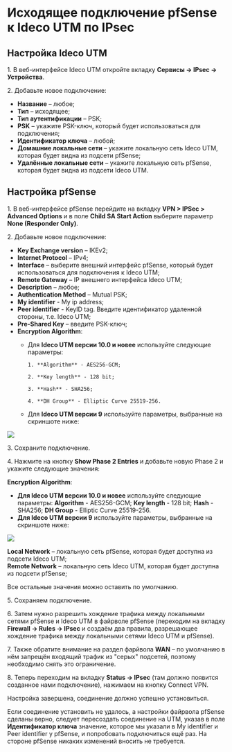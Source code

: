 # Исходящее подключение pfSense к Ideco UTM по IPsec

## Настройка Ideco UTM

1\. В веб-интерфейсе Ideco UTM откройте вкладку **Сервисы -> IPsec -> Устройства**.

2\. Добавьте новое подключение:

* **Название** – любое;
* **Тип** – исходящее;
* **Тип аутентификации** – PSK;
* **PSK** – укажите PSK-ключ, который будет использоваться для подключения;
* **Идентификатор ключа** – любой;
* **Домашние локальные сети** – укажите локальную сеть Ideco UTM, которая будет видна из подсети pfSense;
* **Удалённые локальные сети** – укажите локальную сеть pfSense, которая будет видна из подсети Ideco UTM.

## Настройка pfSense

1\. В веб-интерфейсе pfSense перейдите на вкладку **VPN > IPSec > Advanced Options** и в поле **Child SA Start Action** выберите параметр **None (Responder Only)**.

2\. Добавьте новое подключение:

* **Key Exchange version** – IKEv2;
* **Internet Protocol** – IPv4;
* **Interface** – выберите внешний интерфейс pfSense, который будет использоваться для подключения к Ideco UTM;
* **Remote Gateway** – IP внешнего интерфейса Ideco UTM;
* **Description** – любое;
* **Authentication Method** – Mutual PSK;
* **My identifier** - My ip address;
*  **Peer identifier** - KeyID tag. Введите идентификатор удаленной стороны, т.е. Ideco UTM;
*  **Pre-Shared Key** – введите PSK-ключ;
*  **Encryption Algorithm**:
    *   Для **Ideco UTM версии 10.0 и новее** используйте следующие параметры:

            1. **Algorithm** - AES256-GCM;

            2. **Key length** - 128 bit;

            3. **Hash** - SHA256;

            4. **DH Group** - Elliptic Curve 25519-256.
      * Для **Ideco UTM версии 9** используйте параметры, выбранные на скриншоте ниже:

![](../../../../.gitbook/assets/aes\(v9\).png)

3\. Сохраните подключение.

4\. Нажмите на кнопку **Show Phase 2 Entries** и добавьте новую Phase 2 и укажите следующие значения:

**Encryption Algorithm**:

* **Для Ideco UTM версии 10.0 и новее** используйте следующие параметры:  **Algorithm** - AES256-GCM;  **Key length** - 128 bit;  **Hash** - SHA256;  **DH Group** - Elliptic Curve 25519-256.&#x20;
* **Для Ideco UTM версии 9** используйте параметры, выбранные на скриншоте ниже:

![](../../../../.gitbook/assets/esp\(v9\).png)

**Local Network** – локальную сеть pfSense, которая будет доступна из подсети Ideco UTM;\
**Remote Network** – локальную сеть Ideco UTM, которая будет доступна из подсети pfSense;

Все остальные значения можно оставить по умолчанию.

5\. Сохраняем подключение.

6\. Затем нужно разрешить хождение трафика между локальными сетями pfSense и Ideco UTM в файрволе pfSense (переходим на вкладку **Firewall -> Rules -> IPsec** и создаём два правила, разрешающее хождение трафика между локальными сетями Ideco UTM и pfSense).

7\. Также обратите внимание на раздел фарйвола **WAN** – по умолчанию в нём запрещён входящий трафик из "серых" подсетей, поэтому необходимо снять это ограничение.

8\. Теперь переходим на вкладку **Status -> IPsec** (там должно появится созданное нами подключение), нажимаем на кнопку Connect VPN.

Настройка завершена, соединение должно успешно установиться.

Если соединение установить не удалось, а настройки файрвола pfSense сделаны верно, следует пересоздать соединение на UTM, указав в поле **Идентификатор ключа** значение, которое мы указали в My identifier и Peer identifier у pfSense, и попробовать подключиться ещё раз. На стороне pfSense никаких изменений вносить не требуется.
